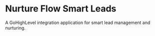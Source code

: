 # Nurture Flow Smart Leads

A GoHighLevel integration application for smart lead management and nurturing.
